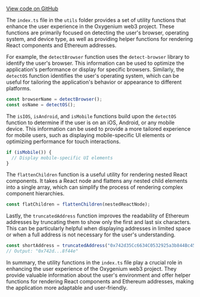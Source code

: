 [View code on GitHub](https://github.com/oxygenium/oxygenium-web3/.autodoc/docs/json/packages/web3-react/src/utils)

The `index.ts` file in the `utils` folder provides a set of utility functions that enhance the user experience in the Oxygenium web3 project. These functions are primarily focused on detecting the user's browser, operating system, and device type, as well as providing helper functions for rendering React components and Ethereum addresses.

For example, the `detectBrowser` function uses the `detect-browser` library to identify the user's browser. This information can be used to optimize the application's performance or display for specific browsers. Similarly, the `detectOS` function identifies the user's operating system, which can be useful for tailoring the application's behavior or appearance to different platforms.

```typescript
const browserName = detectBrowser();
const osName = detectOS();
```

The `isIOS`, `isAndroid`, and `isMobile` functions build upon the `detectOS` function to determine if the user is on an iOS, Android, or any mobile device. This information can be used to provide a more tailored experience for mobile users, such as displaying mobile-specific UI elements or optimizing performance for touch interactions.

```typescript
if (isMobile()) {
  // Display mobile-specific UI elements
}
```

The `flattenChildren` function is a useful utility for rendering nested React components. It takes a React node and flattens any nested child elements into a single array, which can simplify the process of rendering complex component hierarchies.

```typescript
const flatChildren = flattenChildren(nestedReactNode);
```

Lastly, the `truncatedAddress` function improves the readability of Ethereum addresses by truncating them to show only the first and last six characters. This can be particularly helpful when displaying addresses in limited space or when a full address is not necessary for the user's understanding.

```typescript
const shortAddress = truncatedAddress("0x742d35Cc6634C0532925a3b844Bc454e4438f44e");
// Output: "0x742d...8f44e"
```

In summary, the utility functions in the `index.ts` file play a crucial role in enhancing the user experience of the Oxygenium web3 project. They provide valuable information about the user's environment and offer helper functions for rendering React components and Ethereum addresses, making the application more adaptable and user-friendly.
